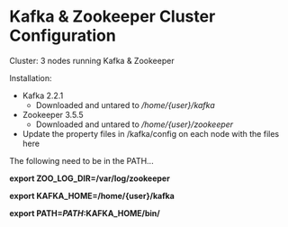 # Kafka & Zookeeper Cluster Configuration

Cluster: 3 nodes running Kafka & Zookeeper

Installation:
- Kafka 2.2.1
  - Downloaded and untared to */home/{user}/kafka*
- Zookeeper 3.5.5
  - Downloaded and untared to */home/{user}/zookeeper*
- Update the property files in /kafka/config on each node with the files here

The following need to be in the PATH...

**export ZOO_LOG_DIR=/var/log/zookeeper**

**export KAFKA_HOME=/home/{user}/kafka**

**export PATH=$PATH:$KAFKA_HOME/bin/**
